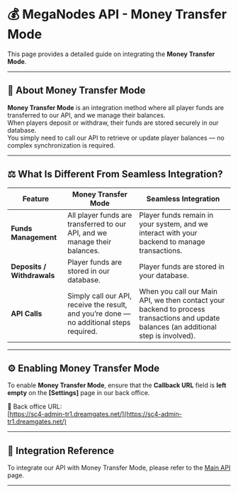 # 💰 MegaNodes API - Money Transfer Mode

This page provides a detailed guide on integrating the **Money Transfer Mode**.

---

## 📘 About Money Transfer Mode

**Money Transfer Mode** is an integration method where all player funds are transferred to our API, and we manage their balances.  
When players deposit or withdraw, their funds are stored securely in our database.  
You simply need to call our API to retrieve or update player balances — no complex synchronization is required.

---

## ⚖️ What Is Different From Seamless Integration?

| Feature | **Money Transfer Mode** | **Seamless Integration** |
|----------|--------------------------|---------------------------|
| **Funds Management** | All player funds are transferred to our API, and we manage their balances. | Player funds remain in your system, and we interact with your backend to manage transactions. |
| **Deposits / Withdrawals** | Player funds are stored in our database. | Player funds are stored in your database. |
| **API Calls** | Simply call our API, receive the result, and you’re done — no additional steps required. | When you call our Main API, we then contact your backend to process transactions and update balances (an additional step is involved). |

---

## ⚙️ Enabling Money Transfer Mode

To enable **Money Transfer Mode**, ensure that the **Callback URL** field is **left empty** on the **[Settings]** page in our back office.

🧭 Back office URL:  
[https://sc4-admin-tr1.dreamgates.net/](https://sc4-admin-tr1.dreamgates.net/)

---

## 📄 Integration Reference

To integrate our API with Money Transfer Mode, please refer to the [Main API](./main-api.md) page.

---

